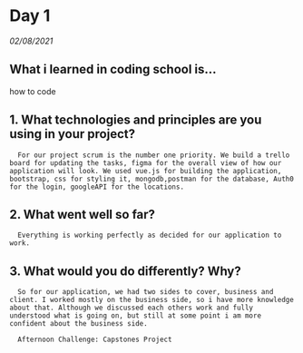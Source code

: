 # Day 1
_02/08/2021_

## What i learned in coding school is...
how to code


## 1. What technologies and principles are you using in your project?
      For our project scrum is the number one priority. We build a trello board for updating the tasks, figma for the overall view of how our application will look. We used vue.js for building the application, bootstrap, css for styling it, mongodb,postman for the database, Auth0 for the login, googleAPI for the locations.

## 2. What went well so far?
      Everything is working perfectly as decided for our application to work. 

## 3. What would you do differently? Why?
      So for our application, we had two sides to cover, business and client. I worked mostly on the business side, so i have more knowledge about that. Although we discussed each others work and fully understood what is going on, but still at some point i am more confident about the business side.

      Afternoon Challenge: Capstones Project